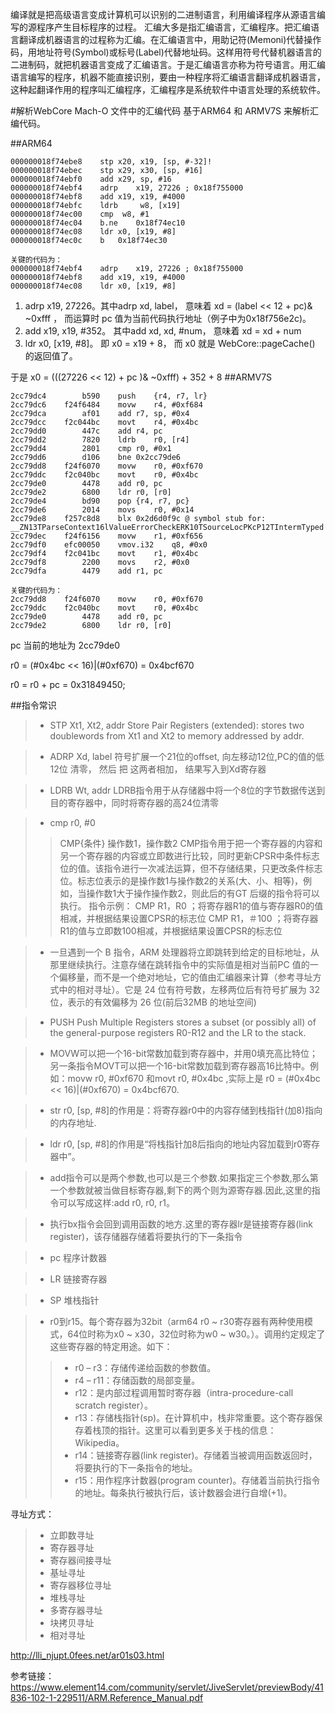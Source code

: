 
编译就是把高级语言变成计算机可以识别的二进制语言，利用编译程序从源语言编写的源程序产生目标程序的过程。
汇编大多是指汇编语言，汇编程序。把汇编语言翻译成机器语言的过程称为汇编。在汇编语言中，用助记符(Memoni)代替操作码，用地址符号(Symbol)或标号(Label)代替地址码。这样用符号代替机器语言的二进制码，就把机器语言变成了汇编语言。于是汇编语言亦称为符号语言。用汇编语言编写的程序，机器不能直接识别，要由一种程序将汇编语言翻译成机器语言，这种起翻译作用的程序叫汇编程序，汇编程序是系统软件中语言处理的系统软件。



#解析WebCore Mach-O 文件中的汇编代码
基于ARM64 和 ARMV7S 来解析汇编代码。


##ARM64
```
000000018f74ebe8	stp	x20, x19, [sp, #-32]!
000000018f74ebec	stp	x29, x30, [sp, #16]
000000018f74ebf0	add	x29, sp, #16
000000018f74ebf4	adrp	x19, 27226 ; 0x18f755000
000000018f74ebf8	add	x19, x19, #4000
000000018f74ebfc	ldrb	 w8, [x19]
000000018f74ec00	cmp	 w8, #1
000000018f74ec04	b.ne	0x18f74ec10
000000018f74ec08	ldr	x0, [x19, #8]
000000018f74ec0c	b	0x18f74ec30

```


```
关键的代码为：
000000018f74ebf4	adrp	x19, 27226 ; 0x18f755000
000000018f74ebf8	add	x19, x19, #4000
000000018f74ec08	ldr	x0, [x19, #8]

```

1. adrp x19, 27226。其中adrp  xd, label， 意味着   xd = (label << 12 + pc)& ~0xfff ， 而运算时 pc 值为当前代码执行地址（例子中为0x18f756e2c)。 
2. add      x19, x19, #352。 其中add  xd, xd, #num， 意味着   xd = xd + num
3. ldr x0, [x19, #8]。 即 x0 = x19 + 8， 而 x0 就是  WebCore::pageCache() 的返回值了。

于是 x0 =  (((27226 << 12) + pc )& ~0xfff) + 352 + 8
##ARMV7S
```
2cc79dc4	    b590	push	{r4, r7, lr}
2cc79dc6	f24f6484	movw	r4, #0xf684
2cc79dca	    af01	add	r7, sp, #0x4
2cc79dcc	f2c044bc	movt	r4, #0x4bc
2cc79dd0	    447c	add	r4, pc
2cc79dd2	    7820	ldrb	r0, [r4]
2cc79dd4	    2801	cmp	r0, #0x1
2cc79dd6	    d106	bne	0x2cc79de6
2cc79dd8	f24f6070	movw	r0, #0xf670
2cc79ddc	f2c040bc	movt	r0, #0x4bc
2cc79de0	    4478	add	r0, pc
2cc79de2	    6800	ldr	r0, [r0]
2cc79de4	    bd90	pop	{r4, r7, pc}
2cc79de6	    2014	movs	r0, #0x14
2cc79de8	f257c8d8	blx	0x2d6d0f9c @ symbol stub for: __ZN13TParseContext16lValueErrorCheckERK10TSourceLocPKcP12TIntermTyped
2cc79dec	f24f6156	movw	r1, #0xf656
2cc79df0	efc00050	vmov.i32	q8, #0x0
2cc79df4	f2c041bc	movt	r1, #0x4bc
2cc79df8	    2200	movs	r2, #0x0
2cc79dfa	    4479	add	r1, pc
```
```
关键的代码为：
2cc79dd8    f24f6070    movw    r0, #0xf670
2cc79ddc    f2c040bc    movt    r0, #0x4bc
2cc79de0        4478    add r0, pc
2cc79de2        6800    ldr r0, [r0]

```
pc 当前的地址为 2cc79de0

r0 = (#0x4bc << 16)|(#0xf670) = 0x4bcf670

r0 = r0 + pc = 0x31849450;


##指令常识
> * STP Xt1, Xt2, addr
Store Pair Registers (extended): stores two doublewords from Xt1 and Xt2 to memory addressed by
addr.

> * ADRP Xd, label
符号扩展一个21位的offset, 向左移动12位,PC的值的低12位 清零， 然后  把 这两者相加， 结果写入到Xd寄存器

> * LDRB Wt, addr
LDRB指令用于从存储器中将一个8位的字节数据传送到目的寄存器中，同时将寄存器的高24位清零

> * cmp r0, #0
> > CMP{条件} 操作数1，操作数2
CMP指令用于把一个寄存器的内容和另一个寄存器的内容或立即数进行比较，同时更新CPSR中条件标志位的值。该指令进行一次减法运算，但不存储结果，只更改条件标志位。标志位表示的是操作数1与操作数2的关系(大、小、相等)，例如，当操作数1大于操作操作数2，则此后的有GT 后缀的指令将可以执行。
指令示例：
CMP R1，R0 ；将寄存器R1的值与寄存器R0的值相减，并根据结果设置CPSR的标志位
CMP R1，＃100 ；将寄存器R1的值与立即数100相减，并根据结果设置CPSR的标志位


> * 一旦遇到一个 B 指令，ARM 处理器将立即跳转到给定的目标地址，从那里继续执行。注意存储在跳转指令中的实际值是相对当前PC 值的一个偏移量，而不是一个绝对地址，它的值由汇编器来计算（参考寻址方式中的相对寻址）。它是 24 位有符号数，左移两位后有符号扩展为 32 位，表示的有效偏移为 26 位(前后32MB 的地址空间)
> 

> *  PUSH
Push Multiple Registers stores a subset (or possibly all) of the general-purpose registers R0-R12 and the LR
to the stack.

> * MOVW可以把一个16-bit常数加载到寄存器中，并用0填充高比特位；另一条指令MOVT可以把一个16-bit常数加载到寄存器高16比特中。例如：movw	r0, #0xf670 和movt	r0, #0x4bc ,实际上是 r0 = (#0x4bc << 16)|(#0xf670) = 0x4bcf670.

> * str r0, [sp, #8]的作用是：将寄存器r0中的内容存储到栈指针(加8)指向的内存地址.

> * ldr r0, [sp, #8]的作用是“将栈指针加8后指向的地址内容加载到r0寄存器中”。

> * add指令可以是两个参数,也可以是三个参数.如果指定三个参数,那么第一个参数就被当做目标寄存器,剩下的两个则为源寄存器.因此,这里的指令可以写成这样:add r0, r0, r1。

> * 执行bx指令会回到调用函数的地方.这里的寄存器lr是链接寄存器(link register)，该存储器存储着将要执行的下一条指令

> * pc 程序计数器

> * LR 链接寄存器

> * SP 堆栈指针

> * r0到r15。每个寄存器为32bit（arm64 r0 ~ r30寄存器有两种使用模式，64位时称为x0 ~ x30，32位时称为w0 ~ w30。）。调用约定规定了这些寄存器的特定用途。如下：
> > * r0 – r3：存储传递给函数的参数值。
> > * r4 – r11：存储函数的局部变量。
> > * r12：是内部过程调用暂时寄存器（intra-procedure-call scratch register）。
> > * r13：存储栈指针(sp)。在计算机中，栈非常重要。这个寄存器保存着栈顶的指针。这里可以看到更多关于栈的信息：Wikipedia。
> > * r14：链接寄存器(link register)。存储着当被调用函数返回时，将要执行的下一条指令的地址。
> > * r15：用作程序计数器(program counter)。存储着当前执行指令的地址。每条执行被执行后，该计数器会进行自增(+1)。

寻址方式：
> * 立即数寻址
> * 寄存器寻址
> * 寄存器间接寻址
> * 基址寻址
> * 寄存器移位寻址
> * 堆栈寻址
> * 多寄存器寻址
> * 块拷贝寻址
> * 相对寻址

http://lli_njupt.0fees.net/ar01s03.html




参考链接：
https://www.element14.com/community/servlet/JiveServlet/previewBody/41836-102-1-229511/ARM.Reference_Manual.pdf
